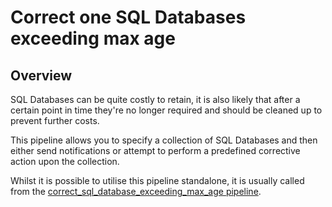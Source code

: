 # Correct one SQL Databases exceeding max age

## Overview

SQL Databases can be quite costly to retain, it is also likely that after a certain point in time they're no longer required and should be cleaned up to prevent further costs.

This pipeline allows you to specify a collection of SQL Databases and then either send notifications or attempt to perform a predefined corrective action upon the collection.

Whilst it is possible to utilise this pipeline standalone, it is usually called from the [correct_sql_database_exceeding_max_age pipeline](https://hub.flowpipe.io/mods/turbot/azure_thrifty/pipelines/azure_thrifty.pipeline.correct_sql_database_exceeding_max_age).